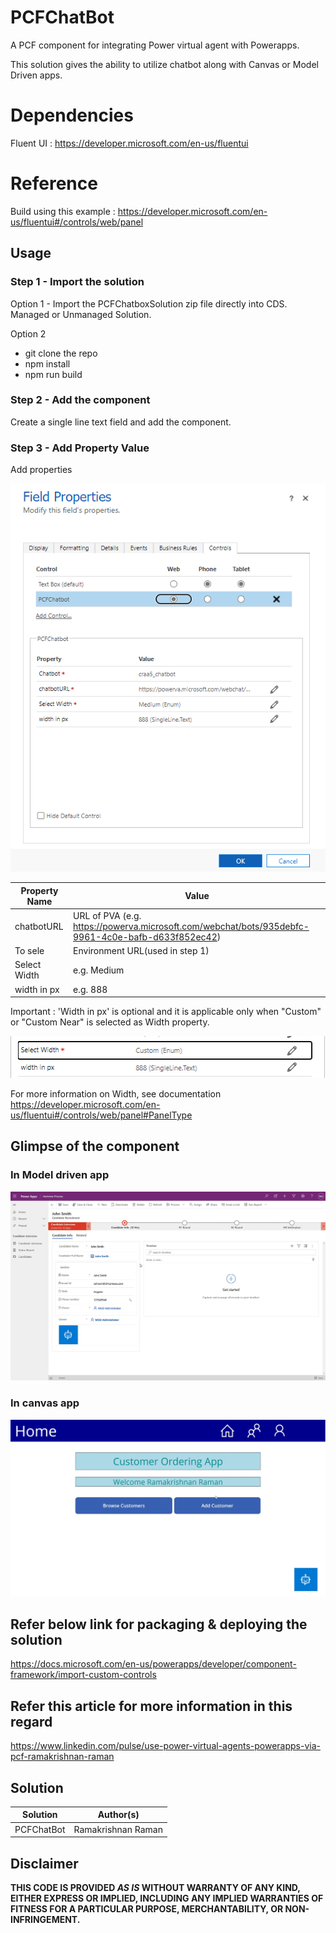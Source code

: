 # PCFChatBot

A PCF component for integrating Power virtual agent with Powerapps. 

This solution gives the ability to utilize chatbot along with Canvas or Model Driven apps.


# Dependencies
Fluent UI : https://developer.microsoft.com/en-us/fluentui

# Reference 

Build using this example : https://developer.microsoft.com/en-us/fluentui#/controls/web/panel

## Usage

### Step 1 - Import the solution

  Option 1 - Import the PCFChatboxSolution zip file directly into CDS. Managed or Unmanaged Solution.

  Option 2 
  - git clone the repo
  - npm install
  - npm run build
  
### Step 2 - Add the component
 Create a single line text field and add the component.
 
### Step 3 - Add Property Value

Add properties

![](https://github.com/Ramakrishnan24689/PCFChatBot/blob/main/Chatbot/assets/Custom-Properties.png)

Property Name|Value
--------|---------
chatbotURL |URL of PVA (e.g. https://powerva.microsoft.com/webchat/bots/935debfc-9961-4c0e-bafb-d633f852ec42)
To sele|Environment URL(used in step 1)
Select Width| e.g. Medium
width in px| e.g. 888 

Important : 'Width in px' is optional and it is applicable only when "Custom" or "Custom Near" is selected as Width property.

![](https://github.com/Ramakrishnan24689/PCFChatBot/blob/main/Chatbot/assets/Properties.png)

For more information on Width, see documentation https://developer.microsoft.com/en-us/fluentui#/controls/web/panel#PanelType



## Glimpse of the component 

### In Model driven app

![](https://github.com/Ramakrishnan24689/PCFChatBot/blob/main/Chatbot/assets/modedrivenapps.gif)

### In canvas app

![](https://github.com/Ramakrishnan24689/PCFChatBot/blob/main/Chatbot/assets/canvasapp.gif)


## Refer below link for packaging & deploying the solution

 https://docs.microsoft.com/en-us/powerapps/developer/component-framework/import-custom-controls 
 
## Refer this article for more information in this regard

 https://www.linkedin.com/pulse/use-power-virtual-agents-powerapps-via-pcf-ramakrishnan-raman

## Solution

Solution|Author(s)
--------|---------
PCFChatBot|Ramakrishnan Raman

## Disclaimer

**THIS CODE IS PROVIDED *AS IS* WITHOUT WARRANTY OF ANY KIND, EITHER EXPRESS OR IMPLIED, INCLUDING ANY IMPLIED WARRANTIES OF FITNESS FOR A PARTICULAR PURPOSE, MERCHANTABILITY, OR NON-INFRINGEMENT.**
